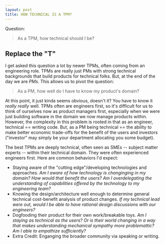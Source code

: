 ```yaml
---
layout: post
title: HOW TECHNICAL IS A TPM?
---
```


Question:

>As a TPM, how technical should I be?

## Replace the "T"

I get asked this question a lot by newer TPMs, often coming from an engineering role. TPMs are really just PMs with strong technical backgrounds that build products for technical folks.  But, at the end of the day we are _PMs_.  This allows us to pivot the question:

>As a PM, how well do I have to know my product's domain?

At this point, it just kinda seems obvious, doesn't it?  You have to know it _really really_ well. TPMs often are engineers first, so it's difficult for us to think of ourselves now as product managers first, especially when we were just building software in the domain we now manage products within. However, the complexity in this problem is rooted in that as an engineer, technical == writing code.  But, as a PM being technical == the ability to make better economic trade-offs for the benefit of the users and investors ("investor" may simply be your department allocating you some budget).

The best TPMs are deeply technical, often seen as SMEs -- subject matter experts -- within their technical domain.  They were often experienced engineers first.  Here are common behaviors I'd expect:

- Staying aware of the "cutting edge"/developing technologies and approaches.  _Am I aware of how technology is changinging in my domain?  How would that benefit the users?  Am I overdelegating the understanding of capabilities offered by the technology to my engineering team?_
- Knowing the design/architecture well enough to determine general technical cost-benefit analysis of product changes. _If my technical lead were out, would I be able to have rational design discussions with our engineers?_
- Dogfooding their product for their own work/breakable toys. _Am I staying as technical as the users?  Or is their world changing in a way that makes understanding mechanical sympathy more problemattic? Am I able to empathize sufficiently?_
- Extra Credit: Enganging the broader community via speaking or writing.
